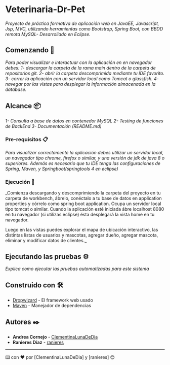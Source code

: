 # Veterinaria-Dr-Pet

_Proyecto de práctica formativa de aplicación web en JavaEE, Javascript, Jsp, MVC, utilizando herramientas como Bootstrap, Spring Boot, con BBDD remota MySQL- Desarrollado en Eclipse._

## Comenzando 🚀

_Para poder visualizar e interactuar con la aplicación en en navegador debes:
1- descargar la carpeta de la rama main dentro de la carpeta de repositorios git.
2- abrir la carpeta descomprimida mediante tu IDE favorito.
3- correr la aplicación con un servidor local como Tomcat o glassfish.
4- navegar por las vistas para desplegar la información almacenada en la database._

## Alcance 📦

_1- Consulta a base de datos en contenedor MySQL
2- Testing de funciones de BackEnd
3- Documentación (README.md)_


### Pre-requisitos 📋

_Para visualizar correctamente la aplicación debes utilizar un servidor local, un navegador tipo chrome, firefox o similar, y una versión de jdk de java 8 o superiores. Además es necesario que tu IDE tenga las configuraciones de Spring, Maven, y Springboot(springtools 4 en eclipse)_

### Ejecución 🔧

_Comienza descargando y descomprimiendo la carpeta del proyecto en tu carpeta de workbench, ábrelo, conéctalo a tu base de datos en application properties y córrelo como spring boot application.
Ocupa un servidor local tipo tomcat o similar. Cuando la aplicación esté iniciada ábre localhost 8080 en tu navegador (si utilizas eclipse) ésta desplegará la vista home en tu navegador.

Luego en las vistas puedes explorar el mapa de ubicación interactivo, las distintas listas de usuarios y mascotas, agregar dueño, agregar mascota, eliminar y modificar datos de clientes._

## Ejecutando las pruebas ⚙️

_Explica como ejecutar las pruebas automatizadas para este sistema_

## Construido con 🛠️

* [Dropwizard](https://start.spring.io/spring-io/initializr) - El framework web usado
* [Maven](https://maven.apache.org/) - Manejador de dependencias

## Autores ✒️

* **Andrea Cornejo** - [ClementinaLunaDeDia](https://github.com/ClementinaLunaDeDia)
* **Ranieres Díaz** - [ranieres](https://github.com/ranieres)

---
⌨️ con ❤️ por [ClementinaLunaDeDia] y [ranieres] 😊
